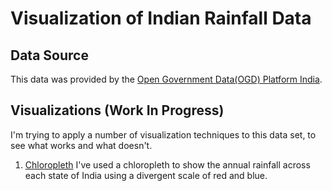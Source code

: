 # Visualization of Indian Rainfall Data

## Data Source
This data was provided by the [Open Government Data(OGD) Platform India](https://data.gov.in/keywords/annual-rainfall). 

## Visualizations (Work In Progress)
I'm trying to apply a number of visualization techniques to this data set, to see what works and what doesn't.

1. [Chloropleth](http://github.com/deborah-digges/indian-rainfall-viz/chloropleth/README.md)
I've used a chloropleth to show the annual rainfall across each state of India using a divergent scale of red and blue. 
